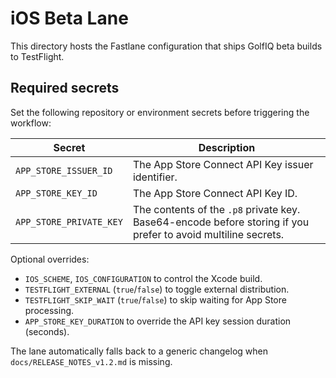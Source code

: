 # iOS Beta Lane

This directory hosts the Fastlane configuration that ships GolfIQ beta builds to TestFlight.

## Required secrets
Set the following repository or environment secrets before triggering the workflow:

| Secret | Description |
| --- | --- |
| `APP_STORE_ISSUER_ID` | The App Store Connect API Key issuer identifier. |
| `APP_STORE_KEY_ID` | The App Store Connect API Key ID. |
| `APP_STORE_PRIVATE_KEY` | The contents of the `.p8` private key. Base64-encode before storing if you prefer to avoid multiline secrets. |

Optional overrides:

- `IOS_SCHEME`, `IOS_CONFIGURATION` to control the Xcode build.
- `TESTFLIGHT_EXTERNAL` (`true`/`false`) to toggle external distribution.
- `TESTFLIGHT_SKIP_WAIT` (`true`/`false`) to skip waiting for App Store processing.
- `APP_STORE_KEY_DURATION` to override the API key session duration (seconds).

The lane automatically falls back to a generic changelog when `docs/RELEASE_NOTES_v1.2.md` is missing.
